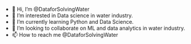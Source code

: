 - 👋 Hi, I’m @DataforSolvingWater
- 👀 I’m interested in Data science in water industry.
- 🌱 I’m currently learning Python and Data Science.
- 💞️ I’m looking to collaborate on ML and data analytics in water industry.
- 📫 How to reach me @DataforSolvingWater

<!---
DataforSolvingWater/DataforSolvingWater is a ✨ special ✨ repository because its `README.md` (this file) appears on your GitHub profile.
You can click the Preview link to take a look at your changes.
--->
